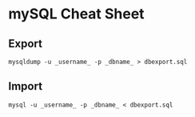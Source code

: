 # mySQL Cheat Sheet

## Export
`mysqldump -u _username_ -p _dbname_ > dbexport.sql`

## Import
`mysql -u _username_ -p _dbname_ < dbexport.sql`
<!--stackedit_data:
eyJoaXN0b3J5IjpbMTE3MDU0MzM4Ml19
-->
